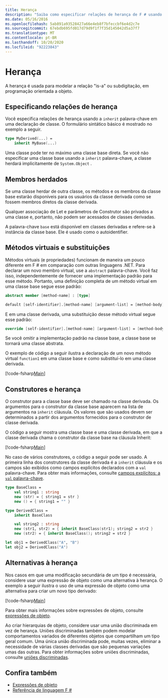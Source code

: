 ```yaml
---
title: Herança
description: "Saiba como especificar relações de herança de F # usando a palavra-chave ' Inherit '."
ms.date: 05/16/2016
ms.openlocfilehash: 5ab891a93528427a66e4eb8f7bfeccbf6e4d2c7e
ms.sourcegitcommit: 67ebdb695fd017d79d9f1f7f35d145042d5a37f7
ms.translationtype: MT
ms.contentlocale: pt-BR
ms.lasthandoff: 10/20/2020
ms.locfileid: "92223843"
---
```

# <a name="inheritance"></a>Herança

A herança é usada para modelar a relação "is-a" ou subdigitação, em programação orientada a objeto.

## <a name="specifying-inheritance-relationships"></a>Especificando relações de herança

Você especifica relações de herança usando a `inherit` palavra-chave em uma declaração de classe. O formulário sintático básico é mostrado no exemplo a seguir.

```fsharp
type MyDerived(...) =
    inherit MyBase(...)
```

Uma classe pode ter no máximo uma classe base direta. Se você não especificar uma classe base usando a `inherit` palavra-chave, a classe herdará implicitamente de `System.Object` .

## <a name="inherited-members"></a>Membros herdados

Se uma classe herdar de outra classe, os métodos e os membros da classe base estarão disponíveis para os usuários da classe derivada como se fossem membros diretos da classe derivada.

Qualquer associação de Let e parâmetros de Construtor são privados a uma classe e, portanto, não podem ser acessados de classes derivadas.

A palavra-chave `base` está disponível em classes derivadas e refere-se à instância da classe base. Ele é usado como o autoidentifier.

## <a name="virtual-methods-and-overrides"></a>Métodos virtuais e substituições

Métodos virtuais (e propriedades) funcionam de maneira um pouco diferente em F # em comparação com outras linguagens .NET. Para declarar um novo membro virtual, use a `abstract` palavra-chave. Você faz isso, independentemente de fornecer uma implementação padrão para esse método. Portanto, uma definição completa de um método virtual em uma classe base segue esse padrão:

```fsharp
abstract member [method-name] : [type]

default [self-identifier].[method-name] [argument-list] = [method-body]
```

E em uma classe derivada, uma substituição desse método virtual segue esse padrão:

```fsharp
override [self-identifier].[method-name] [argument-list] = [method-body]
```

Se você omitir a implementação padrão na classe base, a classe base se tornará uma classe abstrata.

O exemplo de código a seguir ilustra a declaração de um novo método virtual `function1` em uma classe base e como substituí-lo em uma classe derivada.

[!code-fsharp[Main](~/samples/snippets/fsharp/lang-ref-1/snippet2601.fs)]

## <a name="constructors-and-inheritance"></a>Construtores e herança

O construtor para a classe base deve ser chamado na classe derivada. Os argumentos para o construtor da classe base aparecem na lista de argumentos na `inherit` cláusula. Os valores que são usados devem ser determinados a partir dos argumentos fornecidos para o construtor de classe derivada.

O código a seguir mostra uma classe base e uma classe derivada, em que a classe derivada chama o construtor da classe base na cláusula Inherit:

[!code-fsharp[Main](~/samples/snippets/fsharp/lang-ref-1/snippet2602.fs)]

No caso de vários construtores, o código a seguir pode ser usado. A primeira linha dos construtores da classe derivada é a `inherit` cláusula e os campos são exibidos como campos explícitos declarados com a `val` palavra-chave. Para obter mais informações, consulte [campos explícitos: a `val` palavra-chave](./members/explicit-fields-the-val-keyword.md).

```fsharp
type BaseClass =
    val string1 : string
    new (str) = { string1 = str }
    new () = { string1 = "" }

type DerivedClass =
    inherit BaseClass

    val string2 : string
    new (str1, str2) = { inherit BaseClass(str1); string2 = str2 }
    new (str2) = { inherit BaseClass(); string2 = str2 }

let obj1 = DerivedClass("A", "B")
let obj2 = DerivedClass("A")
```

## <a name="alternatives-to-inheritance"></a>Alternativas à herança

Nos casos em que uma modificação secundária de um tipo é necessária, considere usar uma expressão de objeto como uma alternativa à herança. O exemplo a seguir ilustra o uso de uma expressão de objeto como uma alternativa para criar um novo tipo derivado:

[!code-fsharp[Main](~/samples/snippets/fsharp/lang-ref-1/snippet2603.fs)]

Para obter mais informações sobre expressões de objeto, consulte [expressões de objeto](object-expressions.md).

Ao criar hierarquias de objeto, considere usar uma união discriminada em vez de herança. Uniões discriminadas também podem modelar comportamentos variados de diferentes objetos que compartilham um tipo geral comum. Uma única união discriminada pode, muitas vezes, eliminar a necessidade de várias classes derivadas que são pequenas variações umas das outras. Para obter informações sobre uniões discriminadas, consulte [uniões discriminadas](discriminated-unions.md).

## <a name="see-also"></a>Confira também

- [Expressões de objeto](object-expressions.md)
- [Referência de linguagem F #](index.md)
